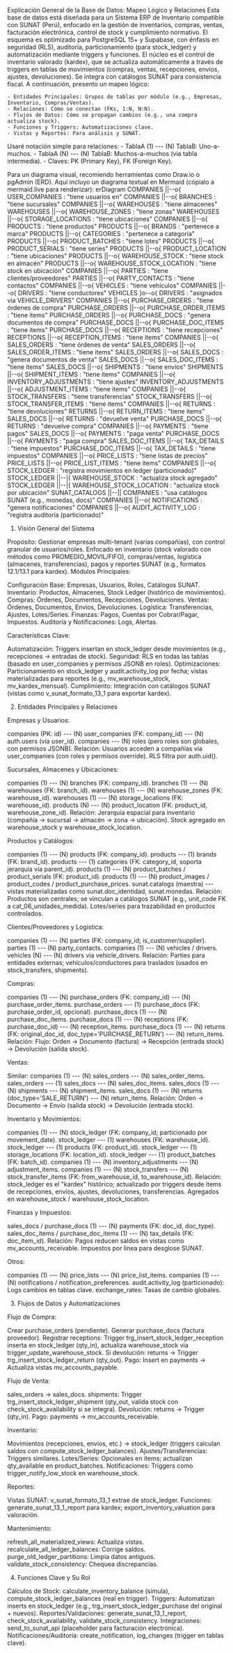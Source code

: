 Explicación General de la Base de Datos: Mapeo Lógico y Relaciones
Esta base de datos está diseñada para un Sistema ERP de Inventario compatible con SUNAT (Perú), enfocado en la gestión de inventarios, compras, ventas, facturación electrónica, control de stock y cumplimiento normativo. El esquema es optimizado para PostgreSQL 15+ y Supabase, con énfasis en seguridad (RLS), auditoría, particionamiento (para stock_ledger) y automatización mediante triggers y funciones.
El núcleo es el control de inventario valorado (kardex), que se actualiza automáticamente a través de triggers en tablas de movimientos (compras, ventas, recepciones, envíos, ajustes, devoluciones). Se integra con catálogos SUNAT para consistencia fiscal.
A continuación, presento un mapeo lógico:

    - Entidades Principales: Grupos de tablas por módulo (e.g., Empresas, Inventario, Compras/Ventas).
    - Relaciones: Cómo se conectan (FKs, 1:N, N:N).
    - Flujos de Datos: Cómo se propagan cambios (e.g., una compra actualiza stock).
    - Funciones y Triggers: Automatizaciones clave.
    - Vistas y Reportes: Para análisis y SUNAT.

Usaré notación simple para relaciones: - TablaA (1) --- (N) TablaB: Uno-a-muchos. - TablaA (N) --- (N) TablaB: Muchos-a-muchos (via tabla intermedia). - Claves: PK (Primary Key), FK (Foreign Key).

Para un diagrama visual, recomiendo herramientas como Draw.io o pgAdmin (ERD). Aquí incluyo un diagrama textual en Mermaid (cópialo a mermaid.live para renderizar):
erDiagram
COMPANIES ||--o{ USER_COMPANIES : "tiene usuarios en"
COMPANIES ||--o{ BRANCHES : "tiene sucursales"
COMPANIES ||--o{ WAREHOUSES : "tiene almacenes"
WAREHOUSES ||--o{ WAREHOUSE_ZONES : "tiene zonas"
WAREHOUSES ||--o{ STORAGE_LOCATIONS : "tiene ubicaciones"
COMPANIES ||--o{ PRODUCTS : "tiene productos"
PRODUCTS ||--o{ BRANDS : "pertenece a marca"
PRODUCTS ||--o{ CATEGORIES : "pertenece a categoría"
PRODUCTS ||--o{ PRODUCT_BATCHES : "tiene lotes"
PRODUCTS ||--o{ PRODUCT_SERIALS : "tiene series"
PRODUCTS ||--o{ PRODUCT_LOCATION : "tiene ubicaciones"
PRODUCTS ||--o{ WAREHOUSE_STOCK : "tiene stock en almacén"
PRODUCTS ||--o{ WAREHOUSE_STOCK_LOCATION : "tiene stock en ubicación"
COMPANIES ||--o{ PARTIES : "tiene clientes/proveedores"
PARTIES ||--o{ PARTY_CONTACTS : "tiene contactos"
COMPANIES ||--o{ VEHICLES : "tiene vehículos"
COMPANIES ||--o{ DRIVERS : "tiene conductores"
VEHICLES }o--o{ DRIVERS : "asignados via VEHICLE_DRIVERS"
COMPANIES ||--o{ PURCHASE_ORDERS : "tiene órdenes de compra"
PURCHASE_ORDERS ||--o{ PURCHASE_ORDER_ITEMS : "tiene items"
PURCHASE_ORDERS ||--o{ PURCHASE_DOCS : "genera documentos de compra"
PURCHASE_DOCS ||--o{ PURCHASE_DOC_ITEMS : "tiene items"
PURCHASE_DOCS ||--o{ RECEPTIONS : "tiene recepciones"
RECEPTIONS ||--o{ RECEPTION_ITEMS : "tiene items"
COMPANIES ||--o{ SALES_ORDERS : "tiene órdenes de venta"
SALES_ORDERS ||--o{ SALES_ORDER_ITEMS : "tiene items"
SALES_ORDERS ||--o{ SALES_DOCS : "genera documentos de venta"
SALES_DOCS ||--o{ SALES_DOC_ITEMS : "tiene items"
SALES_DOCS ||--o{ SHIPMENTS : "tiene envíos"
SHIPMENTS ||--o{ SHIPMENT_ITEMS : "tiene items"
COMPANIES ||--o{ INVENTORY_ADJUSTMENTS : "tiene ajustes"
INVENTORY_ADJUSTMENTS ||--o{ ADJUSTMENT_ITEMS : "tiene items"
COMPANIES ||--o{ STOCK_TRANSFERS : "tiene transferencias"
STOCK_TRANSFERS ||--o{ STOCK_TRANSFER_ITEMS : "tiene items"
COMPANIES ||--o{ RETURNS : "tiene devoluciones"
RETURNS ||--o{ RETURN_ITEMS : "tiene items"
SALES_DOCS ||--o{ RETURNS : "devuelve venta"
PURCHASE_DOCS ||--o{ RETURNS : "devuelve compra"
COMPANIES ||--o{ PAYMENTS : "tiene pagos"
SALES_DOCS ||--o{ PAYMENTS : "paga venta"
PURCHASE_DOCS ||--o{ PAYMENTS : "paga compra"
SALES_DOC_ITEMS ||--o{ TAX_DETAILS : "tiene impuestos"
PURCHASE_DOC_ITEMS ||--o{ TAX_DETAILS : "tiene impuestos"
COMPANIES ||--o{ PRICE_LISTS : "tiene listas de precios"
PRICE_LISTS ||--o{ PRICE_LIST_ITEMS : "tiene items"
COMPANIES ||--o{ STOCK_LEDGER : "registra movimientos en ledger (particionado)"
STOCK_LEDGER ||--|{ WAREHOUSE_STOCK : "actualiza stock agregado"
STOCK_LEDGER ||--|{ WAREHOUSE_STOCK_LOCATION : "actualiza stock por ubicación"
SUNAT_CATALOGS ||--|| COMPANIES : "usa catálogos SUNAT (e.g., monedas, docs)"
COMPANIES ||--o{ NOTIFICATIONS : "genera notificaciones"
COMPANIES ||--o{ AUDIT_ACTIVITY_LOG : "registra auditoría (particionado)"

1. Visión General del Sistema

Propósito: Gestionar empresas multi-tenant (varias compañías), con control granular de usuarios/roles. Enfocado en inventario (stock valorado con métodos como PROMEDIO_MOVIL/FIFO), compras/ventas, logística (almacenes, transferencias), pagos y reportes SUNAT (e.g., formatos 12.1/13.1 para kardex).
Módulos Principales:

Configuración Base: Empresas, Usuarios, Roles, Catálogos SUNAT.
Inventario: Productos, Almacenes, Stock Ledger (histórico de movimientos).
Compras: Órdenes, Documentos, Recepciones, Devoluciones.
Ventas: Órdenes, Documentos, Envíos, Devoluciones.
Logística: Transferencias, Ajustes, Lotes/Series.
Finanzas: Pagos, Cuentas por Cobrar/Pagar, Impuestos.
Auditoría y Notificaciones: Logs, Alertas.

Características Clave:

Automatización: Triggers insertan en stock_ledger desde movimientos (e.g., recepciones → entradas de stock).
Seguridad: RLS en todas las tablas (basado en user_companies y permisos JSONB en roles).
Optimizaciones: Particionamiento en stock_ledger y audit.activity_log por fecha; vistas materializadas para reportes (e.g., mv_warehouse_stock, mv_kardex_mensual).
Cumplimiento: Integración con catálogos SUNAT (vistas como v_sunat_formato_13_1 para exportar kardex).

2. Entidades Principales y Relaciones

Empresas y Usuarios:

companies (PK: id) --- (N) user_companies (FK: company_id) --- (N) auth.users (via user_id).
companies --- (N) roles (pero roles son globales, con permisos JSONB).
Relación: Usuarios acceden a compañías via user_companies (con roles y permisos override). RLS filtra por auth.uid().

Sucursales, Almacenes y Ubicaciones:

companies (1) --- (N) branches (FK: company_id).
branches (1) --- (N) warehouses (FK: branch_id).
warehouses (1) --- (N) warehouse_zones (FK: warehouse_id).
warehouses (1) --- (N) storage_locations (FK: warehouse_id).
products (N) --- (N) product_location (FK: product_id, warehouse_zone_id).
Relación: Jerarquía espacial para inventario (compañía → sucursal → almacén → zona → ubicación). Stock agregado en warehouse_stock y warehouse_stock_location.

Productos y Catálogos:

companies (1) --- (N) products (FK: company_id).
products --- (1) brands (FK: brand_id).
products --- (1) categories (FK: category_id, soporta jerarquía via parent_id).
products (1) --- (N) product_batches / product_serials (FK: product_id).
products (1) --- (N) product_images / product_codes / product_purchase_prices.
sunat.catalogs (maestra) --- vistas materializadas como sunat.doc_identidad, sunat.monedas.
Relación: Productos son centrales; se vinculan a catálogos SUNAT (e.g., unit_code FK a cat_06_unidades_medida). Lotes/series para trazabilidad en productos controlados.

Clientes/Proveedores y Logística:

companies (1) --- (N) parties (FK: company_id; is_customer/supplier).
parties (1) --- (N) party_contacts.
companies (1) --- (N) vehicles / drivers.
vehicles (N) --- (N) drivers via vehicle_drivers.
Relación: Parties para entidades externas; vehículos/conductores para traslados (usados en stock_transfers, shipments).

Compras:

companies (1) --- (N) purchase_orders (FK: company_id) --- (N) purchase_order_items.
purchase_orders --- (1) purchase_docs (FK: purchase_order_id, opcional).
purchase_docs (1) --- (N) purchase_doc_items.
purchase_docs (1) --- (N) receptions (FK: purchase_doc_id) --- (N) reception_items.
purchase_docs (1) --- (N) returns (FK: original_doc_id, doc_type='PURCHASE_RETURN') --- (N) return_items.
Relación: Flujo: Orden → Documento (factura) → Recepción (entrada stock) → Devolución (salida stock).

Ventas:

Similar: companies (1) --- (N) sales_orders --- (N) sales_order_items.
sales_orders --- (1) sales_docs --- (N) sales_doc_items.
sales_docs (1) --- (N) shipments --- (N) shipment_items.
sales_docs (1) --- (N) returns (doc_type='SALE_RETURN') --- (N) return_items.
Relación: Orden → Documento → Envío (salida stock) → Devolución (entrada stock).

Inventario y Movimientos:

companies (1) --- (N) stock_ledger (FK: company_id; particionado por movement_date).
stock_ledger --- (1) warehouses (FK: warehouse_id).
stock_ledger --- (1) products (FK: product_id).
stock_ledger --- (1) storage_locations (FK: location_id).
stock_ledger --- (1) product_batches (FK: batch_id).
companies (1) --- (N) inventory_adjustments --- (N) adjustment_items.
companies (1) --- (N) stock_transfers --- (N) stock_transfer_items (FK: from_warehouse_id, to_warehouse_id).
Relación: stock_ledger es el "kardex" histórico; actualizado por triggers desde items de recepciones, envíos, ajustes, devoluciones, transferencias. Agregados en warehouse_stock / warehouse_stock_location.

Finanzas y Impuestos:

sales_docs / purchase_docs (1) --- (N) payments (FK: doc_id, doc_type).
sales_doc_items / purchase_doc_items (1) --- (N) tax_details (FK: doc_item_id).
Relación: Pagos reducen saldos en vistas como mv_accounts_receivable. Impuestos por línea para desglose SUNAT.

Otros:

companies (1) --- (N) price_lists --- (N) price_list_items.
companies (1) --- (N) notifications / notification_preferences.
audit.activity_log (particionado): Logs cambios en tablas clave.
exchange_rates: Tasas de cambio globales.

3. Flujos de Datos y Automatizaciones

Flujo de Compra:

Crear purchase_orders (pendiente).
Generar purchase_docs (factura proveedor).
Registrar receptions: Trigger trg_insert_stock_ledger_reception inserta en stock_ledger (qty_in), actualiza warehouse_stock via trigger_update_warehouse_stock.
Si devolución: returns → Trigger trg_insert_stock_ledger_return (qty_out).
Pago: Insert en payments → Actualiza vistas mv_accounts_payable.

Flujo de Venta:

sales_orders → sales_docs.
shipments: Trigger trg_insert_stock_ledger_shipment (qty_out, valida stock con check_stock_availability si se integra).
Devolución: returns → Trigger (qty_in).
Pago: payments → mv_accounts_receivable.

Inventario:

Movimientos (recepciones, envíos, etc.) → stock_ledger (triggers calculan saldos con compute_stock_ledger_balances).
Ajustes/Transferencias: Triggers similares.
Lotes/Series: Opcionales en items; actualizan qty_available en product_batches.
Notificaciones: Triggers como trigger_notify_low_stock en warehouse_stock.

Reportes:

Vistas SUNAT: v_sunat_formato_13_1 extrae de stock_ledger.
Funciones: generate_sunat_13_1_report para kardex; export_inventory_valuation para valoración.

Mantenimiento:

refresh_all_materialized_views: Actualiza vistas.
recalculate_all_ledger_balances: Corrige saldos.
purge_old_ledger_partitions: Limpia datos antiguos.
validate_stock_consistency: Chequea discrepancias.

4. Funciones Clave y Su Rol

Cálculos de Stock: calculate_inventory_balance (simula), compute_stock_ledger_balances (real en trigger).
Triggers: Automatizan inserts en stock_ledger (e.g., trg_insert_stock_ledger_purchase del original + nuevos).
Reportes/Validaciones: generate_sunat_13_1_report, check_stock_availability, validate_stock_consistency.
Integraciones: send_to_sunat_api (placeholder para facturación electrónica).
Notificaciones/Auditoría: create_notification, log_changes (trigger en tablas clave).
